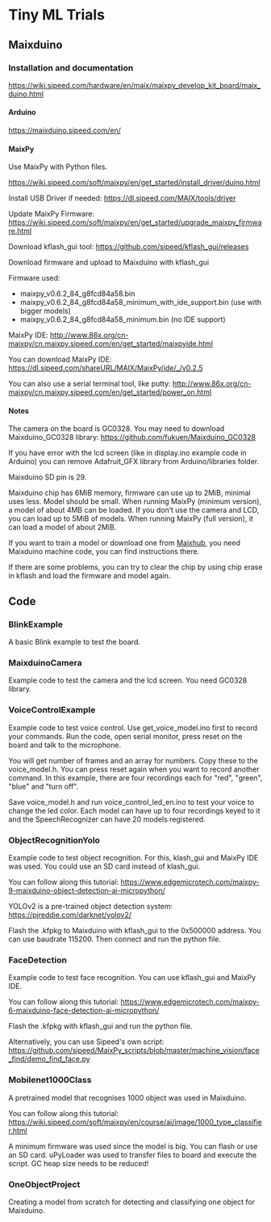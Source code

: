 # Tiny ML Trials
## Maixduino
### Installation and documentation

https://wiki.sipeed.com/hardware/en/maix/maixpy_develop_kit_board/maix_duino.html

#### Arduino
https://maixduino.sipeed.com/en/

#### MaixPy
Use MaixPy with Python files.

https://wiki.sipeed.com/soft/maixpy/en/get_started/install_driver/duino.html

Install USB Driver if needed: https://dl.sipeed.com/MAIX/tools/driver

Update MaixPy Firmware: 
https://wiki.sipeed.com/soft/maixpy/en/get_started/upgrade_maixpy_firmware.html

Download kflash_gui tool: https://github.com/sipeed/kflash_gui/releases

Download firmware and upload to Maixduino with kflash_gui

Firmware used:
- maixpy_v0.6.2_84_g8fcd84a58.bin 
- maixpy_v0.6.2_84_g8fcd84a58_minimum_with_ide_support.bin (use with bigger models)
- maixpy_v0.6.2_84_g8fcd84a58_minimum.bin (no IDE support)

MaixPy IDE: http://www.86x.org/cn-maixpy/cn.maixpy.sipeed.com/en/get_started/maixpyide.html

You can download MaixPy IDE: https://dl.sipeed.com/shareURL/MAIX/MaixPy/ide/_/v0.2.5

You can also use a serial terminal tool, like putty: http://www.86x.org/cn-maixpy/cn.maixpy.sipeed.com/en/get_started/power_on.html

#### Notes
The camera on the board is GC0328. You may need to download Maixduino_GC0328 library: 	https://github.com/fukuen/Maixduino_GC0328

If you have error with the lcd screen (like in display.ino example code in Arduino) you can remove Adafruit_GFX library from Arduino/libraries folder.

Maixduino SD pin is 29.

Maixduino chip has 6MiB memory, firmware can use up to 2MiB, minimal uses less. Model should be small. When running MaixPy (minimum version), a model of about 4MB can be loaded. If you don’t use the camera and LCD, you can load up to 5MiB of models. When running MaixPy (full version), it can load a model of about 2MiB.

If you want to train a model or download one from [Maixhub](https://maixhub.com), you need Maixduino machine code, you can find instructions there.

If there are some problems, you can try to clear the chip by using chip erase in kflash and load the firmware and model again.

## Code
### BlinkExample
A basic Blink example to test the board.

### MaixduinoCamera
Example code to test the camera and the lcd screen.
You need GC0328 library.

### VoiceControlExample
Example code to test voice control. Use get_voice_model.ino first to record your commands. Run the code, open serial monitor, press reset on the board and talk to the microphone. 

You will get number of frames and an array for numbers. Copy these to the voice_model.h. You can press reset again when you want to record another command. In this example, there are four recordings each for "red", "green", "blue" and "turn off". 

Save voice_model.h and run voice_control_led_en.ino to test your voice to change the led color. Each model can have up to four recordings keyed to it and the SpeechRecognizer can have 20 models registered.

### ObjectRecognitionYolo
Example code to test object recognition. For this, klash_gui and MaixPy IDE was used. You could use an SD card instead of klash_gui.

You can follow along this tutorial: https://www.edgemicrotech.com/maixpy-9-maixduino-object-detection-ai-micropython/

YOLOv2 is a pre-trained object detection system: https://pjreddie.com/darknet/yolov2/

Flash the .kfpkg to Maixduino with kflash_gui to the 0x500000 address. You can use baudrate 115200. Then connect and run the python file.

### FaceDetection
Example code to test face recognition. You can use kflash_gui and MaixPy IDE.

You can follow along this tutorial: https://www.edgemicrotech.com/maixpy-6-maixduino-face-detection-ai-micropython/

Flash the .kfpkg with kflash_gui and run the python file.

Alternatively, you can use Sipeed's own script: https://github.com/sipeed/MaixPy_scripts/blob/master/machine_vision/face_find/demo_find_face.py 

### Mobilenet1000Class
A pretrained model that recognises 1000 object was used in Maixduino.

You can follow along this tutorial: https://wiki.sipeed.com/soft/maixpy/en/course/ai/image/1000_type_classifier.html

A minimum firmware was used since the model is big. You can flash or use an SD card. uPyLoader was used to transfer files to board and execute the script. GC heap size needs to be reduced!

### OneObjectProject
Creating a model from scratch for detecting and classifying one object for Maixduino.
